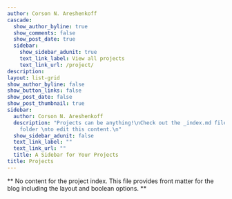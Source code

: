 ```yaml
---
author: Corson N. Areshenkoff
cascade:
  show_author_byline: true
  show_comments: false
  show_post_date: true
  sidebar:
    show_sidebar_adunit: true
    text_link_label: View all projects
    text_link_url: /project/
description: 
layout: list-grid
show_author_byline: false
show_button_links: false
show_post_date: false
show_post_thumbnail: true
sidebar:
  author: Corson N. Areshenkoff
  description: "Projects can be anything!\nCheck out the _index.md file in the /project
    folder \nto edit this content.\n"
  show_sidebar_adunit: false
  text_link_label: ""
  text_link_url: ""
  title: A Sidebar for Your Projects
title: Projects
---
```


** No content for the project index. This file provides front matter for the blog including the layout and boolean options. **
